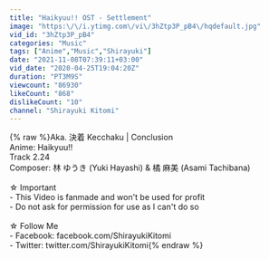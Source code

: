 ```yaml
---
title: "Haikyuu!! OST - Settlement"
image: "https:\/\/i.ytimg.com\/vi\/3hZtp3P_pB4\/hqdefault.jpg"
vid_id: "3hZtp3P_pB4"
categories: "Music"
tags: ["Anime","Music","Shirayuki"]
date: "2021-11-08T07:39:11+03:00"
vid_date: "2020-04-25T19:04:20Z"
duration: "PT3M9S"
viewcount: "86930"
likeCount: "868"
dislikeCount: "10"
channel: "Shirayuki Kitomi"
---
```

{% raw %}Aka. 決着 Kecchaku | Conclusion<br />Anime: Haikyuu!!<br />Track 2.24<br />Composer: 林 ゆうき (Yuki Hayashi) &amp; 橘 麻美 (Asami Tachibana)<br /><br />☆ Important<br />- This Video is fanmade and won't be used for profit<br />- Do not ask for permission for use as I can't do so<br /><br />☆ Follow Me<br />- Facebook: facebook.com/ShirayukiKitomi<br />- Twitter: twitter.com/ShirayukiKitomi{% endraw %}
